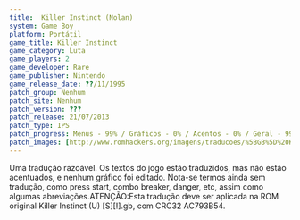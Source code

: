 ```yaml
---
title:  Killer Instinct (Nolan)
system: Game Boy
platform: Portátil
game_title: Killer Instinct
game_category: Luta
game_players: 2
game_developer: Rare
game_publisher: Nintendo
game_release_date: ??/11/1995
patch_group: Nenhum
patch_site: Nenhum
patch_version: ???
patch_release: 21/07/2013
patch_type: IPS
patch_progress: Menus - 99% / Gráficos - 0% / Acentos - 0% / Geral - 99%
patch_images: [http://www.romhackers.org/imagens/traducoes/%5BGB%5D%20Killer%20Instinct%20-%20Nolan%20-%201.png,http://www.romhackers.org/imagens/traducoes/%5BGB%5D%20Killer%20Instinct%20-%20Nolan%20-%202.png,http://www.romhackers.org/imagens/traducoes/%5BGB%5D%20Killer%20Instinct%20-%20Nolan%20-%203.png]
---
```

Uma tradução razoável. Os textos do jogo estão traduzidos, mas não estão acentuados, e nenhum gráfico foi editado. Nota-se termos ainda sem tradução, como press start, combo breaker, danger, etc, assim como algumas abreviações.ATENÇÃO:Esta tradução deve ser aplicada na ROM original Killer Instinct (U) [S][!].gb, com CRC32 AC793B54.